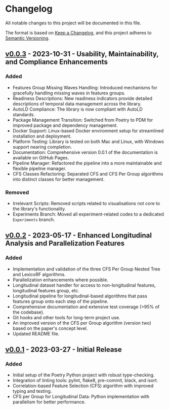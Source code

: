 # Changelog

All notable changes to this project will be documented in this file.

The format is based on [Keep a Changelog](https://keepachangelog.com/en/1.0.0/),
and this project adheres to [Semantic Versioning](https://semver.org/spec/v2.0.0.html).

## [v0.0.3] - 2023-10-31 - Usability, Maintainability, and Compliance Enhancements

### Added

- Features Group Missing Waves Handling: Introduced mechanisms for gracefully handling missing waves in features groups.
- Readiness Descriptions: New readiness indicators provide detailed descriptions of temporal data management across the library.
- AutoLD Compliance: The library is now compliant with AutoLD standards.
- Package Management Transition: Switched from Poetry to PDM for improved package and dependency management.
- Docker Support: Linux-based Docker environment setup for streamlined installation and deployment.
- Platform Testing: Library is tested on both Mac and Linux, with Windows support nearing completion.
- Documentation: Comprehensive version 0.0.1 of the documentation is available on GitHub Pages.
- Pipeline Manager: Refactored the pipeline into a more maintainable and flexible pipeline manager.
- CFS Classes Refactoring: Separated CFS and CFS Per Group algorithms into distinct classes for better management.

### Removed

- Irrelevant Scripts: Removed scripts related to visualisations not core to the library's functionality.
- Experiments Branch: Moved all experiment-related codes to a dedicated `Experiments` branch.

## [v0.0.2] - 2023-05-17 - Enhanced Longitudinal Analysis and Parallelization Features

### Added

- Implementation and validation of the three CFS Per Group Nested Tree and LexicoRF algorithms.
- Parallelization enhancements where possible.
- Longitudinal dataset handler for access to non-longitudinal features, longitudinal features group, etc.
- Longitudinal pipeline for longitudinal-based algorithms that pass features group onto each step of the pipeline.
- Comprehensive documentation and extensive test coverage (>95% of the codebase).
- Git hooks and other tools for long-term project use.
- An improved version of the CFS per Group algorithm (version two) based on the paper's concept level.
- Updated README file.

## [v0.0.1] - 2023-03-27 - Initial Release

### Added

- Initial setup of the Poetry Python project with robust type-checking.
- Integration of linting tools: pylint, flake8, pre-commit, black, and isort.
- Correlation-based Feature Selection (CFS) algorithm with improved typing and testing.
- CFS per Group for Longitudinal Data: Python implementation with parallelism for better performance.

[Unreleased]: https://github.com/simonprovost/scikit-longitudinal/compare/v0.0.3...HEAD
[v0.0.3]: https://github.com/simonprovost/scikit-longitudinal/releases/tag/v0.0.3
[v0.0.2]: https://github.com/simonprovost/scikit-longitudinal/releases/tag/v0.0.2
[v0.0.1]: https://github.com/simonprovost/scikit-longitudinal/releases/tag/v0.0.1

